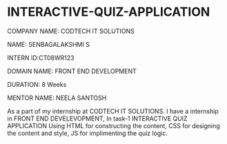 # INTERACTIVE-QUIZ-APPLICATION

COMPANY NAME: CODTECH IT SOLUTIONS

NAME: SENBAGALAKSHMI S

INTERN ID:CT08WR123

DOMAIN NAME: FRONT END DEVELOPMENT

DURATION: 8 Weeks

MENTOR NAME: NEELA SANTOSH

As a part of my internship at CODTECH IT SOLUTIONS. I have a internship in FRONT END DEVELEVOPMENT, In task-1 INTERACTIVE QUIZ APPLICATION Using HTML for constructing the content, CSS for designing the content and style, JS for implimenting the quiz logic.
